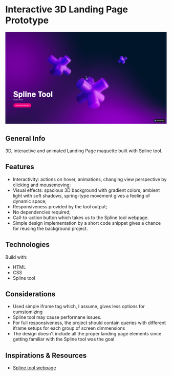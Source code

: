 # Interactive 3D Landing Page Prototype
![Landing Page maquette screen](./spline%20screen.jpg)
## General Info
3D, interactive and animated Landing Page maquette built with Spline tool. 
## Features
* Interactivity: actions on hover, animations, changing view perspective by clicking and mousemoving;
* Visual effects: spacious 3D background with gradient colors, ambient light with soft shadows, spring-type movement gives a feeling of dynamic space;
* Responsiveness provided by the tool output;
* No dependencies required;
* Call-to-action button which takes us to the Spline tool webpage.
* Simple design implementation by a short code snippet gives a chance for reusing the background project.
## Technologies
Build with:
- HTML
- CSS
- Spline tool
## Considerations
* Used simple iframe tag which, I assume, gives less options for cumstomizing
* Spline tool may cause performane issues.
* For full responsiveness, the project should contain queries with different iframe setups for each group of screen dimmensions
* The design doesn't include all the proper landing page elements since getting familiar with the Spline tool was the goal
## Inspirations & Resources
* [Spline tool webpage](https://spline.design/#features)
